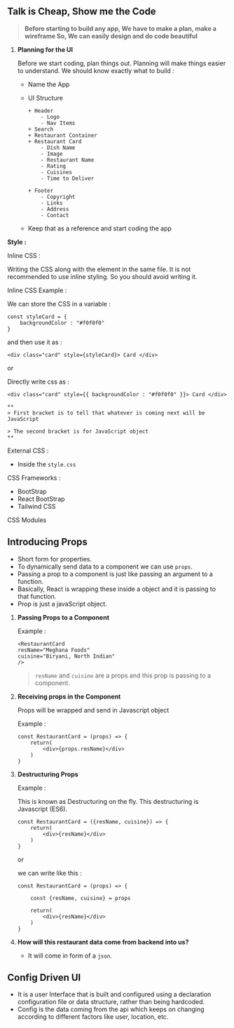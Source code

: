 ## Talk is Cheap, Show me the Code

> **Before starting to build any app, We have to make a plan, make a wireframe So, We can easily design and do code beautiful**

1. **Planning for the UI**

    Before we start coding, plan things out. Planning will make
    things easier to understand. We should know exactly what to build :

    + Name the App
    + UI Structure
        ```
        + Header
            - Logo
            - Nav Items
        + Search
        + Restaurant Container
        + Restaurant Card
            - Dish Name
            - Image
            - Restaurant Name
            - Rating
            - Cuisines
            - Time to Deliver
        
        + Footer
            - Copyright
            - Links
            - Address
            - Contact

        ```

    + Keep that as a reference and start coding the app

 **Style :**

Inline CSS :

Writing the CSS along with the element in the same file. It is 
not recommended to use inline styling. So you should avoid 
writing it.

Inline CSS Example :

We can store the CSS in a variable :
```
const styleCard = {
    backgroundColor : "#f0f0f0"
}
```
and then use it as :

```
<div class="card" style={styleCard}> Card </div>
```
or

Directly write css as :
```
<div class="card" style={{ backgroundColor : "#f0f0f0" }}> Card </div>

**
> First bracket is to tell that whatever is coming next will be JavaScript 

> The second bracket is for JavaScript object
**
```

External CSS :

+ Inside the `style.css`

CSS Frameworks :
+ BootStrap
+ React BootStrap
+ Tailwind CSS

CSS Modules

## Introducing Props

+ Short form for properties. 
+ To dynamically send data to a component we can use `props`. 
+ Passing a prop to a component is just like passing an argument to a function.
+ Basically, React is wrapping these inside a object and it is passing to that function.
+ Prop is just a javaScript object.

1. **Passing Props to a Component**

    Example :
    ```
    <RestaurantCard
    resName="Meghana Foods"
    cuisine="Biryani, North Indian"
    />
    ```
    > `resName` and `cuisine` are a props and this prop is passing to a component.

2. **Receiving props in the Component**

    Props will be wrapped and send in Javascript object

    Example :
    ```
    const RestaurantCard = (props) => {
        return(
            <div>{props.resName}</div>
        )
    }
    ```
3. **Destructuring Props**

    Example :

    This is known as Destructuring on the fly.
    This destructuring is Javascript (ES6).
    ```
    const RestaurantCard = ({resName, cuisine}) => {
        return(
            <div>{resName}</div>
        )
    }
    ```
    or 
    
    we can write like this :

    ```
    const RestaurantCard = (props) => {
    
        const {resName, cuisine} = props
    
        return(
            <div>{resName}</div>
        )
    }
    ```
4. **How will this restaurant data come from backend into us?**

    + It will come in form of a `json`.

## Config Driven UI

+ It is a user Interface that is built and configured using a 
declaration configuration file or data structure, rather than 
being hardcoded.
+ Config is the data coming from the api which keeps on changing 
according to different factors like user, location, etc. 
     